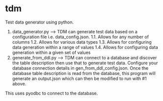 # tdm
Test data generator using python. 
1. data_generator.py --> TDM can generate test data based on a configuration file i.e. data_config.json.
  1.1. Allows for any number of columns
  1.2. Allows for various data types
  1.3. Allows for configuring data generation within a range of values
  1.4. Allows for configuring data generation within a given set of values
2. generate_from_ddl.py --> TDM can connect to a database and discover the table description then use that to generate test data. Configure your database connection details in gen_from_ddl_config.json. Once the database table description is read from the database, this program will generate an output.json which can then be modified to run with #1 above. 

This uses pyodbc to connect to the database.

